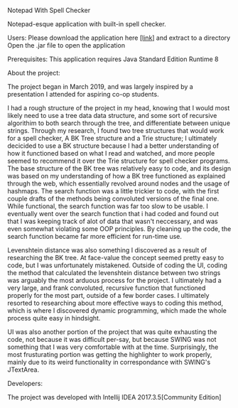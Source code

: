 Notepad With Spell Checker

Notepad-esque application with built-in spell checker. 

Users:
Please download the application here [[link]](https://drive.google.com/file/d/1Gbv3VpEs-wDOPmEMtckjAy9OP8DakLgC/view) and extract to a directory
Open the .jar file to open the application

Prerequisites:
This application requires Java Standard Edition Runtime 8

About the project:

The project began in March 2019, and was largely inspired by a presentation I attended for aspiring co-op students. 

I had a rough structure of the project in my head, knowing that I would most likely need to use a tree data data structure, and some sort of recursive algorithim to both search through the tree,
and differentiate between unique strings. Through my research, I found two tree structures that would work for a spell checker, A BK Tree structure and a Trie structure; I ultimately decicided
to use a BK structure because I had a better understanding of how it functioned based on what I read and watched, and more people seemed to recommend it over the Trie structure for spell checker programs.
The base structure of the BK tree was relatively easy to code, and its design was based on my understanding of how a BK tree functioned as explained through the web, which essentially revolved around nodes and the usage of hashmaps. 
The search function was a little trickier to code, with the first couple drafts of the methods being convoluted versions of the final one. While functional, the search function was far too slow to be usable. I eventually 
went over the search function that i had coded and found out that I was keeping track of alot of data that wasn't neccessary, and was even somewhat violating some OOP principles. By cleaning up the code, the search function became far 
more efficient for run-time use.

Levenshtein distance was also something I discovered as a result of researching the BK tree. At face-value the concept seemed pretty easy to code, but I was unfortunately mistakened. Outside of coding the UI, coding the method that calculated
the levenshtein distance between two strings was arguably the most arduous process for the project. I ultimately had a very large, and frank convoluted, recursive function that functioned properly for the most part, outside of a few border cases. 
I ultimately resorted to researching about more effective ways to coding this method, which is where I discovered dynamic programming, which made the whole process quite easy in hindsight. 

UI was also another portion of the project that was quite exhausting the code, not because it was difficult per-say, but because SWING was not something that I was very comfortable with at the time.
Surprisingly, the most frusturating portion was getting the highlighter to work properly, mainly due to its weird functionality in correspondance with SWING's JTextArea. 

Developers:

The project was developed with Intellij IDEA 2017.3.5[Community Edition]

